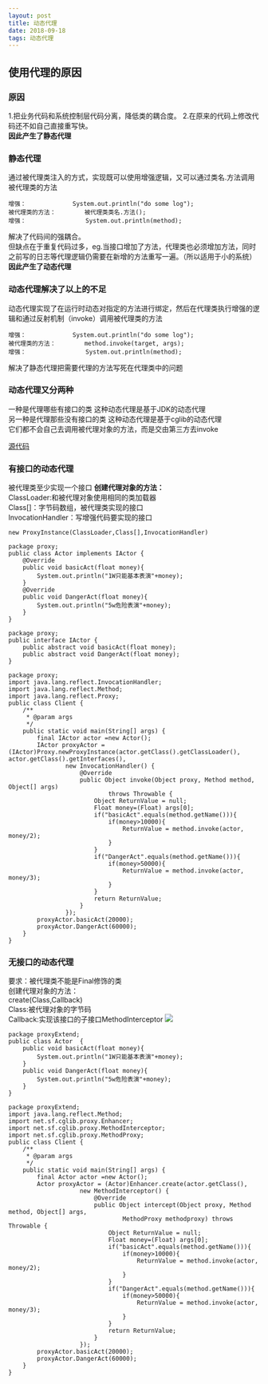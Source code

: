 ```yaml
---   
layout: post  
title: 动态代理
date: 2018-09-18  
tags: 动态代理 
---
```

## **使用代理的原因**
### **原因**
1.把业务代码和系统控制层代码分离，降低类的耦合度。
2.在原来的代码上修改代码还不如自己直接重写快。  
**因此产生了静态代理**    
### **静态代理**
通过被代理类注入的方式，实现既可以使用增强逻辑，又可以通过类名.方法调用被代理类的方法  
``` 
增强：             System.out.println("do some log");
被代理类的方法：        被代理类类名.方法();
增强：　　　　          System.out.println(method);
```
解决了代码间的强耦合。   
但缺点在于重复代码过多，eg.当接口增加了方法，代理类也必须增加方法，同时之前写的日志等代理逻辑仍需要在新增的方法重写一遍。（所以适用于小的系统）
**因此产生了动态代理**
### **动态代理解决了以上的不足**
动态代理实现了在运行时动态对指定的方法进行绑定，然后在代理类执行增强的逻辑和通过反射机制（invoke）调用被代理类的方法

``` 
增强：             System.out.println("do some log");
被代理类的方法：        method.invoke(target, args);
增强：　　　　          System.out.println(method);
```
解决了静态代理把需要代理的方法写死在代理类中的问题
### **动态代理又分两种**
一种是代理哪些有接口的类 这种动态代理是基于JDK的动态代理  
另一种是代理那些没有接口的类 这种动态代理是基于cglib的动态代理  
它们都不会自己去调用被代理对象的方法，而是交由第三方去invoke

[源代码](https://github.com/viabcde/mycoding.github.io/tree/master/%E5%8A%A8%E6%80%81%E4%BB%A3%E7%90%86)  

### **有接口的动态代理**
被代理类至少实现一个接口
**创建代理对象的方法：**     
ClassLoader:和被代理对象使用相同的类加载器  
Class[]：字节码数组，被代理类实现的接口  
InvocationHandler：写增强代码要实现的接口
``` 
new ProxyInstance(ClassLoader,Class[],InvocationHandler)
```

``` 
package proxy;
public class Actor implements IActor {
	@Override
	public void basicAct(float money){
		System.out.println("1W只能基本表演"+money);
	}
	@Override
	public void DangerAct(float money){
		System.out.println("5w危险表演"+money);
	}
}
```
``` 
package proxy;
public interface IActor {
	public abstract void basicAct(float money);
	public abstract void DangerAct(float money);
}
```
```
package proxy;
import java.lang.reflect.InvocationHandler;
import java.lang.reflect.Method;
import java.lang.reflect.Proxy;
public class Client {
	/**
	 * @param args
	 */
	public static void main(String[] args) {	
		final IActor actor =new Actor();
		IActor proxyActor = (IActor)Proxy.newProxyInstance(actor.getClass().getClassLoader(), actor.getClass().getInterfaces(), 
				new InvocationHandler() {					
					@Override
					public Object invoke(Object proxy, Method method, Object[] args)
							throws Throwable {
					    Object ReturnValue = null;
						Float money=(Float) args[0];
						if("basicAct".equals(method.getName())){
							if(money>10000){
								ReturnValue = method.invoke(actor, money/2);
							}
						}
						if("DangerAct".equals(method.getName())){
							if(money>50000){
								ReturnValue = method.invoke(actor, money/3);
							}
						}
						return ReturnValue;
					}
				});
		proxyActor.basicAct(20000);
		proxyActor.DangerAct(60000);	
	}
}

```

### **无接口的动态代理**
要求：被代理类不能是Final修饰的类  
创建代理对象的方法：  
create(Class,Callback)  
Class:被代理对象的字节码  
Callback:实现该接口的子接口MethodInterceptor
![](https://viabcde.github.io/images/2018-09-17/spring7.png)    

``` 
package proxyExtend;
public class Actor  {
	public void basicAct(float money){
		System.out.println("1W只能基本表演"+money);
	}
	public void DangerAct(float money){
		System.out.println("5w危险表演"+money);
	}
}
```
``` 
package proxyExtend;
import java.lang.reflect.Method;
import net.sf.cglib.proxy.Enhancer;
import net.sf.cglib.proxy.MethodInterceptor;
import net.sf.cglib.proxy.MethodProxy;
public class Client {
	/**
	 * @param args
	 */
	public static void main(String[] args) {		
		final Actor actor =new Actor();
		Actor proxyActor = (Actor)Enhancer.create(actor.getClass(), 
					new MethodInterceptor() {						
						@Override
						public Object intercept(Object proxy, Method method, Object[] args,
								MethodProxy methodproxy) throws Throwable {
						    Object ReturnValue = null;
							Float money=(Float) args[0];
							if("basicAct".equals(method.getName())){
								if(money>10000){
									ReturnValue = method.invoke(actor, money/2);
								}
							}
							if("DangerAct".equals(method.getName())){
								if(money>50000){
									ReturnValue = method.invoke(actor, money/3);
								}
							}
							return ReturnValue;
						}
					});
		proxyActor.basicAct(20000);
		proxyActor.DangerAct(60000);		
	}
}
```

